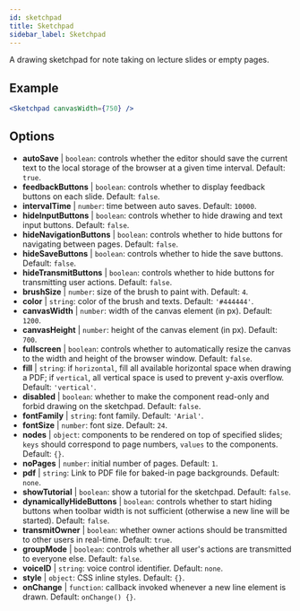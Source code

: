 ```yaml
---
id: sketchpad 
title: Sketchpad
sidebar_label: Sketchpad
---
```


A drawing sketchpad for note taking on lecture slides or empty pages.

## Example

```jsx live
<Sketchpad canvasWidth={750} />
```

## Options

* __autoSave__ | `boolean`: controls whether the editor should save the current text to the local storage of the browser at a given time interval. Default: `true`.
* __feedbackButtons__ | `boolean`: controls whether to display feedback buttons on each slide. Default: `false`.
* __intervalTime__ | `number`: time between auto saves. Default: `10000`.
* __hideInputButtons__ | `boolean`: controls whether to hide drawing and text input buttons. Default: `false`.
* __hideNavigationButtons__ | `boolean`: controls whether to hide buttons for navigating between pages. Default: `false`.
* __hideSaveButtons__ | `boolean`: controls whether to hide the save buttons. Default: `false`.
* __hideTransmitButtons__ | `boolean`: controls whether to hide buttons for transmitting user actions. Default: `false`.
* __brushSize__ | `number`: size of the brush to paint with. Default: `4`.
* __color__ | `string`: color of the brush and texts. Default: `'#444444'`.
* __canvasWidth__ | `number`: width of the canvas element (in px). Default: `1200`.
* __canvasHeight__ | `number`: height of the canvas element (in px). Default: `700`.
* __fullscreen__ | `boolean`: controls whether to automatically resize the canvas to the width and height of the browser window. Default: `false`.
* __fill__ | `string`: if `horizontal`, fill all available horizontal space when drawing a PDF; if `vertical`, all vertical space is used to prevent y-axis overflow. Default: `'vertical'`.
* __disabled__ | `boolean`: whether to make the component read-only and forbid drawing on the sketchpad. Default: `false`.
* __fontFamily__ | `string`: font family. Default: `'Arial'`.
* __fontSize__ | `number`: font size. Default: `24`.
* __nodes__ | `object`: components to be rendered on top of specified slides; `keys` should correspond to page numbers, `values` to the components. Default: `{}`.
* __noPages__ | `number`: initial number of pages. Default: `1`.
* __pdf__ | `string`: Link to PDF file for baked-in page backgrounds. Default: `none`.
* __showTutorial__ | `boolean`: show a tutorial for the sketchpad. Default: `false`.
* __dynamicallyHideButtons__ | `boolean`: controls whether to start hiding buttons when toolbar width is not sufficient (otherwise a new line will be started). Default: `false`.
* __transmitOwner__ | `boolean`: whether owner actions should be transmitted to other users in real-time. Default: `true`.
* __groupMode__ | `boolean`: controls whether all user's actions are transmitted to everyone else. Default: `false`.
* __voiceID__ | `string`: voice control identifier. Default: `none`.
* __style__ | `object`: CSS inline styles. Default: `{}`.
* __onChange__ | `function`: callback invoked whenever a new line element is drawn. Default: `onChange() {}`.
